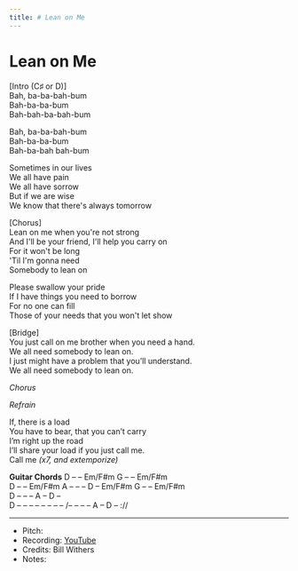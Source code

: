 ```yaml
---
title: # Lean on Me
---
```



# Lean on Me
  
[Intro (C♯ or D)]  
Bah, ba-ba-bah-bum  
Bah-ba-ba-bum  
Bah-bah-ba-bah-bum  

Bah, ba-ba-bah-bum  
Bah-ba-ba-bum  
Bah-ba-bah bah-bum  
  
Sometimes in our lives  
We all have pain  
We all have sorrow  
But if we are wise  
We know that there's always tomorrow  
  
[Chorus]  
Lean on me when you're not strong  
And I'll be your friend, I'll help you carry on  
For it won't be long  
'Til I'm gonna need  
Somebody to lean on  
  
Please swallow your pride  
If I have things you need to borrow  
For no one can fill  
Those of your needs that you won't let show  

[Bridge]  
You just call on me brother when you need a hand.  
We all need somebody to lean on.  
I just might have a problem that you’ll understand.  
We all need somebody to lean on.  
  
*Chorus*  
  
*Refrain*  
  
If, there is a load  
You have to bear, that you can’t carry  
I’m right up the road  
I’ll share your load if you just call me.  
Call me *(x7, and extemporize)*


**Guitar Chords**
D – – Em/F#m G – –  Em/F#m  
D – – Em/F#m A – – – D – Em/F#m G – – Em/F#m  
D – – – A –  D –  
D – – – –   – – – – /– – – – A – D – ://  


---
* Pitch: 
* Recording: [YouTube](https://www.youtube.com/watch?v=dtC1W-6hwIU)
* Credits: Bill Withers
* Notes: 
